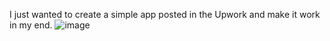 I just wanted to create a simple app posted in the Upwork and make it work in my end.
![image](https://github.com/user-attachments/assets/452aa8cb-d11c-48ec-b37b-a0d8da426bbb)
